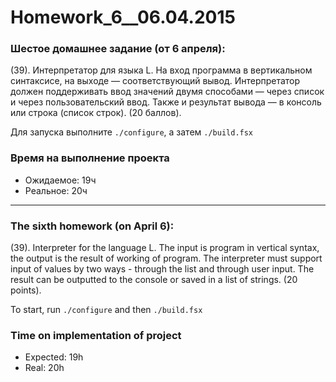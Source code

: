 ﻿Homework_6__06.04.2015
=======================

### Шестое домашнее задание (от 6 апреля):

(39). Интерпретатор для языка L. На вход программа в вертикальном синтаксисе, на выходе — соответствующий вывод. Интерпретатор должен поддерживать ввод значений двумя способами — через список и через пользовательский ввод. Также и результат вывода — в консоль или строка (список строк). (20 баллов).

Для запуска выполните `./configure`, а затем `./build.fsx`

### Время на выполнение проекта
* Ожидаемое: 19ч
* Реальное: 20ч

______________________________

### The sixth homework (on April 6):

(39). Interpreter for the language L. The input is program in vertical syntax, the output is the result of working of program. The interpreter must support input of values by two ways - through the list and through user input. The result can be outputted to the console or saved in a list of strings. (20 points).

To start, run `./configure` and then `./build.fsx`

### Time on implementation of project
* Expected: 19h
* Real: 20h